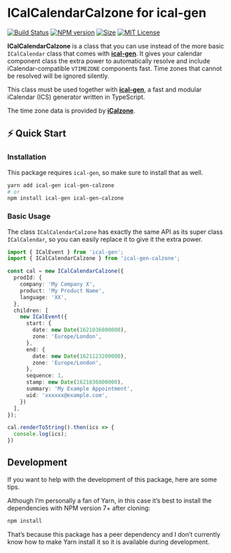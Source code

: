 # ICalCalendarCalzone for ical-gen

[![Build Status][travis-image]][travis-url]
[![NPM version][npm-version-image]][npm-url]
[![Size][min-size-image]][npm-url]
[![MIT License][license-image]][license-url]

**ICalCalendarCalzone** is a class that you can use instead of the more basic `ICalCalendar` class that comes with [**ical-gen**](https://github.com/Manc/ical-gen). It gives your calendar component class the extra power to automatically resolve and include iCalendar-compatible `VTIMEZONE` components fast. Time zones that cannot be resolved will be ignored silently.

This class must be used together with [**ical-gen**](https://github.com/Manc/ical-gen), a fast and modular iCalendar (ICS) generator written in TypeScript.

The time zone data is provided by [**iCalzone**](https://github.com/Manc/icalzone).


## ⚡️ Quick Start

### Installation

This package requires `ical-gen`, so make sure to install that as well.

```sh
yarn add ical-gen ical-gen-calzone
# or
npm install ical-gen ical-gen-calzone
```


### Basic Usage

The class `ICalCalendarCalzone` has exactly the same API as its super class `ICalCalendar`, so you can easily replace it to give it the extra power.

```typescript
import { ICalEvent } from 'ical-gen';
import { ICalCalendarCalzone } from 'ical-gen-calzone';

const cal = new ICalCalendarCalzone({
  prodId: {
    company: 'My Company X',
    product: 'My Product Name',
    language: 'XX',
  },
  children: [
    new ICalEvent({
      start: {
        date: new Date(1621036800000),
        zone: 'Europe/London',
      },
      end: {
        date: new Date(1621123200000),
        zone: 'Europe/London',
      },
      sequence: 1,
      stamp: new Date(1621036800000),
      summary: 'My Example Appointment',
      uid: 'xxxxxx@example.com',
    })
  ],
});

cal.renderToString().then(ics => {
  console.log(ics);
})
```


## Development

If you want to help with the development of this package, here are some tips.

Although I’m personally a fan of Yarn, in this case it’s best to install the dependencies with NPM version 7+ after cloning:

```sh
npm install
```

That’s because this package has a peer dependency and I don’t currently know how to make Yarn install it so it is available during development.



[npm-url]: https://npmjs.org/package/ical-gen-calzone
[npm-version-image]: https://img.shields.io/npm/v/ical-gen-calzone.svg?style=flat

[travis-url]: https://travis-ci.org/Manc/ical-gen-calzone
[travis-image]: https://img.shields.io/travis/Manc/ical-gen-calzone/main.svg?style=flat

[min-size-image]: https://img.shields.io/bundlephobia/min/ical-gen-calzone?style=flat

[license-url]: LICENSE
[license-image]: https://img.shields.io/badge/license-ISC-blue.svg?style=flat
